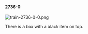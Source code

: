#### 2736-0
![train-2736-0-0.png](https://github.com/lil-lab/nlvr/raw/master/nlvr/train/images/35/train-2736-0-0.png "train-2736-0-0.png")

There is a box with a black item on top.